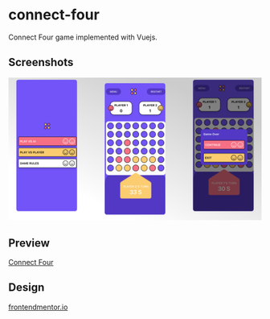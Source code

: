 # connect-four

Connect Four game implemented with Vuejs.

## Screenshots

![Image](./public/cf1.png)

## Preview

[Connect Four](https://connect-four-tau.vercel.app/)

## Design

[frontendmentor.io](https://www.frontendmentor.io/challenges/connect-four-game-6G8QVH923s)
